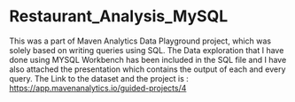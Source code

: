 # Restaurant_Analysis_MySQL
This was a part of Maven Analytics Data Playground project, which was solely based on writing queries using SQL. The Data exploration that I have done using MYSQL Workbench has been included in the SQL file and I have also attached the presentation which contains the output of each and every query.
The Link to the dataset and the project is : https://app.mavenanalytics.io/guided-projects/4 
